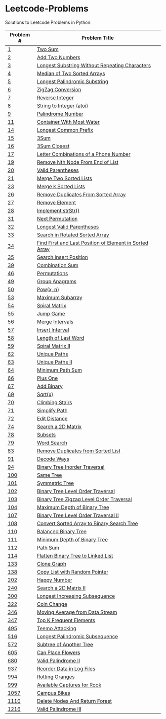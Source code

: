 # Leetcode-Problems
Solutions to Leetcode Problems in Python

| Problem #  | Problem Title |
| ------------- | ------------- |
| [1](https://leetcode.com/problems/two-sum/)  | [Two Sum](./problems/1.py)  |
| [2](https://leetcode.com/problems/add-two-numbers/)  | [Add Two Numbers](./problems/2.py)  |
| [3](https://leetcode.com/problems/longest-substring-without-repeating-characters/)  | [Longest Substring Without Repeating Characters](./problems/3.py)  |
| [4](https://leetcode.com/problems/median-of-two-sorted-arrays/)  | [Median of Two Sorted Arrays](./problems/4.py)  |
| [5](https://leetcode.com/problems/longest-palindromic-substring/)  | [Longest Palindromic Substring](./problems/5.py)  |
| [6](https://leetcode.com/problems/zigzag-conversion/)  | [ZigZag Conversion](./problems/6.py)  |
| [7](https://leetcode.com/problems/reverse-integer/)  | [Reverse Integer](./problems/7.py)  |
| [8](https://leetcode.com/problems/string-to-integer-atoi/)  | [String to Integer (atoi)](./problems/8.py)  |
| [9](https://leetcode.com/problems/palindrome-number/)  | [Palindrome Number](./problems/9.py)  |
| [11](https://leetcode.com/problems/container-with-most-water/)  | [Container With Most Water](./problems/11.py)  |
| [14](https://leetcode.com/problems/longest-common-prefix/)  | [Longest Common Prefix](./problems/14.py)  |
| [15](https://leetcode.com/problems/3sum/)  | [3Sum](./problems/15.py)  |
| [16](https://leetcode.com/problems/3sum-closest/)  | [3Sum Closest](./problems/16.py)  |
| [17](https://leetcode.com/problems/letter-combinations-of-a-phone-number/)  | [Letter Combinations of a Phone Number](./problems/17.py)  |
| [19](https://leetcode.com/problems/remove-nth-node-from-end-of-list/)  | [Remove Nth Node From End of List](./problems/19.py)  |
| [20](https://leetcode.com/problems/valid-parentheses/)  | [Valid Parentheses](./problems/20.py)  |
| [21](https://leetcode.com/problems/merge-two-sorted-lists/)  | [Merge Two Sorted Lists](./problems/21.py)  |
| [23](https://leetcode.com/problems/merge-k-sorted-lists/)  | [Merge k Sorted Lists](./problems/23.py)  |
| [26](https://leetcode.com/problems/remove-duplicates-from-sorted-array/)  | [Remove Duplicates From Sorted Array](./problems/26.py)  |
| [27](https://leetcode.com/problems/remove-element/)  | [Remove Element](./problems/27.py)  |
| [28](https://leetcode.com/problems/implement-strstr/)  | [Implement strStr()](./problems/28.py)  |
| [31](https://leetcode.com/problems/next-permutation/)  | [Next Permutation](./problems/31.py)  |
| [32](https://leetcode.com/problems/longest-valid-parentheses/)  | [Longest Valid Parentheses](./problems/32.py)  |
| [33](https://leetcode.com/problems/search-in-rotated-sorted-array/)  | [Search in Rotated Sorted Array](./problems/33.py)  |
| [34](https://leetcode.com/problems/find-first-and-last-position-of-element-in-sorted-array/)  | [Find First and Last Position of Element in Sorted Array](./problems/34.py)  |
| [35](https://leetcode.com/problems/search-insert-position/)  | [Search Insert Position](./problems/35.py)  |
| [39](https://leetcode.com/problems/combination-sum/)  | [Combination Sum](./problems/39.py)  |
| [46](https://leetcode.com/problems/permutations/)  | [Permutations](./problems/46.py)  |
| [49](https://leetcode.com/problems/group-anagrams/)  | [Group Anagrams](./problems/49.py)  |
| [50](https://leetcode.com/problems/powx-n/)  | [Pow(x, n)](./problems/50.py)  |
| [53](https://leetcode.com/problems/maximum-subarray/)  | [Maximum Subarray](./problems/53.py)  |
| [54](https://leetcode.com/problems/spiral-matrix/)  | [Spiral Matrix](./problems/54.py)  |
| [55](https://leetcode.com/problems/jump-game/)  | [Jump Game](./problems/55.py)  |
| [56](https://leetcode.com/problems/merge-intervals/)  | [Merge Intervals](./problems/56.py)  |
| [57](https://leetcode.com/problems/insert-interval/)  | [Insert Interval](./problems/57.py)  |
| [58](https://leetcode.com/problems/length-of-last-word/)  | [Length of Last Word](./problems/58.py)  |
| [59](https://leetcode.com/problems/spiral-matrix-ii/)  | [Spiral Matrix II](./problems/59.py)  |
| [62](https://leetcode.com/problems/unique-paths/)  | [Unique Paths](./problems/62.py)  |
| [63](https://leetcode.com/problems/unique-paths-ii/)  | [Unique Paths II](./problems/63.py)  |
| [64](https://leetcode.com/problems/minimum-path-sum/)  | [Minimum Path Sum](./problems/64.py)  |
| [66](https://leetcode.com/problems/plus-one/)  | [Plus One](./problems/66.py)  |
| [67](https://leetcode.com/problems/add-binary/)  | [Add Binary](./problems/67.py)  |
| [69](https://leetcode.com/problems/sqrtx/)  | [Sqrt(x)](./problems/69.py)  |
| [70](https://leetcode.com/problems/climbing-stairs/)  | [Climbing Stairs](./problems/70.py)  |
| [71](https://leetcode.com/problems/simplify-path/)  | [Simplify Path](./problems/71.py)  |
| [72](https://leetcode.com/problems/edit-distance/)  | [Edit Distance](./problems/72.py)  |
| [74](https://leetcode.com/problems/search-a-2d-matrix/)  | [Search a 2D Matrix](./problems/74.py)  |
| [78](https://leetcode.com/problems/subsets/)  | [Subsets](./problems/78.py)  |
| [79](https://leetcode.com/problems/word-search/)  | [Word Search](./problems/79.py)  |
| [83](https://leetcode.com/problems/remove-duplicates-from-sorted-list/)  | [Remove Duplicates from Sorted List](./problems/83.py)  |
| [91](https://leetcode.com/problems/decode-ways/)  | [Decode Ways](./problems/91.py)  |
| [94](https://leetcode.com/problems/binary-tree-inorder-traversal/)  | [Binary Tree Inorder Traversal](./problems/94.py)  |
| [100](https://leetcode.com/problems/same-tree/)  | [Same Tree](./problems/100.py)  |
| [101](https://leetcode.com/problems/symmetric-tree/)  | [Symmetric Tree](./problems/101.py)  |
| [102](https://leetcode.com/problems/binary-tree-level-order-traversal/)  | [Binary Tree Level Order Traversal](./problems/102.py)  |
| [103](https://leetcode.com/problems/binary-tree-zigzag-level-order-traversal/)  | [Binary Tree Zigzag Level Order Traversal](./problems/103.py)  |
| [104](https://leetcode.com/problems/maximum-depth-of-binary-tree/)  | [Maximum Depth of Binary Tree](./problems/104.py)  |
| [107](https://leetcode.com/problems/binary-tree-level-order-traversal-ii/)  | [ Binary Tree Level Order Traversal II](./problems/107.py)  |
| [108](https://leetcode.com/problems/convert-sorted-array-to-binary-search-tree/)  | [Convert Sorted Array to Binary Search Tree](./problems/108.py)  |
| [110](https://leetcode.com/problems/balanced-binary-tree/)  | [Balanced Binary Tree](./problems/110.py)  |
| [111](https://leetcode.com/problems/minimum-depth-of-binary-tree/)  | [Minimum Depth of Binary Tree](./problems/111.py)  |
| [112](https://leetcode.com/problems/path-sum/)  | [Path Sum](./problems/112.py)  |
| [114](https://leetcode.com/problems/flatten-binary-tree-to-linked-list/)  | [Flatten Binary Tree to Linked List](./problems/114.py)  |
| [133](https://leetcode.com/problems/clone-graph/)  | [Clone Graph](./problems/133.py)  |
| [138](https://leetcode.com/problems/copy-list-with-random-pointer/)  | [Copy List with Random Pointer](./problems/138.py)  |
| [202](https://leetcode.com/problems/happy-number/)  | [Happy Number](./problems/202.py)  |
| [240](https://leetcode.com/problems/search-a-2d-matrix-ii/)  | [Search a 2D Matrix II](./problems/240.py)  |
| [300](https://leetcode.com/problems/longest-increasing-subsequence/)  | [Longest Increasing Subsequence](./problems/300.py)  |
| [322](https://leetcode.com/problems/coin-change/)  | [Coin Change](./problems/322.py)  |
| [346](https://leetcode.com/problems/moving-average-from-data-stream/)  | [Moving Average from Data Stream](./problems/346.py)  |
| [347](https://leetcode.com/problems/top-k-frequent-elements/)  | [Top K Frequent Elements](./problems/347.py)  |
| [495](https://leetcode.com/problems/teemo-attacking/)  | [Teemo Attacking](./problems/495.py)  |
| [516](https://leetcode.com/problems/longest-palindromic-subsequence/)  | [Longest Palindromic Subsequence](./problems/516.py)  |
| [572](https://leetcode.com/problems/subtree-of-another-tree/)  | [Subtree of Another Tree](./problems/572.py)  |
| [605](https://leetcode.com/problems/can-place-flowers/)  | [Can Place Flowers](./problems/605.py)  |
| [680](https://leetcode.com/problems/valid-palindrome-ii/)  | [Valid Palindrome II](./problems/680.py)  |
| [937](https://leetcode.com/problems/reorder-data-in-log-files/)  | [Reorder Data in Log Files](./problems/937.py)  |
| [994](https://leetcode.com/problems/rotting-oranges/)  | [Rotting Oranges](./problems/994.py)  |
| [999](https://leetcode.com/problems/available-captures-for-rook/)  | [Available Captures for Rook](./problems/999.py)  |
| [1057](https://leetcode.com/problems/campus-bikes/)  | [Campus Bikes](./problems/1057.py)  |
| [1110](https://leetcode.com/problems/delete-nodes-and-return-forest/)  | [Delete Nodes And Return Forest](./problems/1110.py)  |
| [1216](https://leetcode.com/problems/valid-palindrome-iii/)  | [Valid Palindrome III](./problems/1216.py)  |

